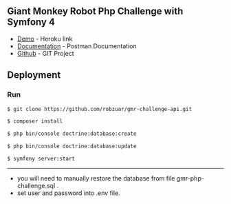 ## Giant Monkey Robot Php Challenge with Symfony 4
- [Demo](https://gmr-php-challenge.herokuapp.com) - Heroku link
- [Documentation](https://documenter.getpostman.com/view/897993/SzYaVxqE?version=latest) - Postman Documentation
- [Github](https://github.com/robzuar/gmr-challenge-api.git) - GIT Project
  
## Deployment
### Run 
```bash
$ git clone https://github.com/robzuar/gmr-challenge-api.git
```
```bash
$ composer install
```
```bash
$ php bin/console doctrine:database:create
```
```bash
$ php bin/console doctrine:database:update
```
```bash
$ symfony server:start
```

---
 - you will need to manually restore the database from file gmr-php-challenge.sql .
 - set user and password into .env file. 
 